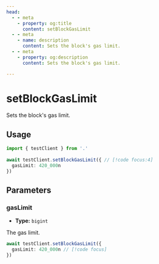 ```yaml
---
head:
  - - meta
    - property: og:title
      content: setBlockGasLimit
  - - meta
    - name: description
      content: Sets the block's gas limit.
  - - meta
    - property: og:description
      content: Sets the block's gas limit.

---
```


# setBlockGasLimit

Sets the block's gas limit.

## Usage

```ts
import { testClient } from '.'
 
await testClient.setBlockGasLimit({ // [!code focus:4]
  gasLimit: 420_000n
})
```

## Parameters

### gasLimit

- **Type:** `bigint`

The gas limit.

```ts
await testClient.setBlockGasLimit({
  gasLimit: 420_000n // [!code focus]
})
```